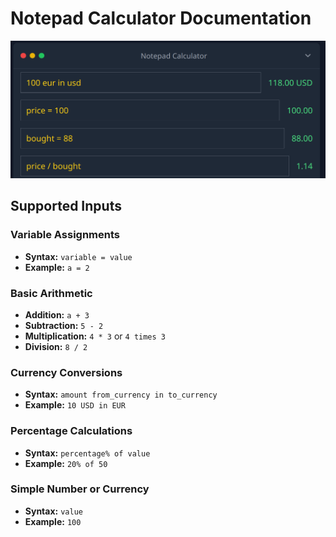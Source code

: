 # Notepad Calculator Documentation

![alt text](image.png)

## Supported Inputs

### Variable Assignments
- **Syntax:** `variable = value`
- **Example:** `a = 2`

### Basic Arithmetic
- **Addition:** `a + 3`
- **Subtraction:** `5 - 2`
- **Multiplication:** `4 * 3` or `4 times 3`
- **Division:** `8 / 2`

### Currency Conversions
- **Syntax:** `amount from_currency in to_currency`
- **Example:** `10 USD in EUR`

### Percentage Calculations
- **Syntax:** `percentage% of value`
- **Example:** `20% of 50`

### Simple Number or Currency
- **Syntax:** `value`
- **Example:** `100`